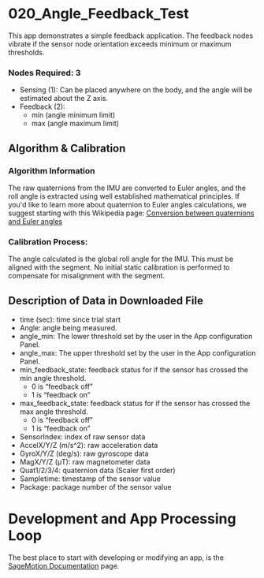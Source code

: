 # 020_Angle_Feedback_Test
This app demonstrates a simple feedback application. The feedback nodes vibrate if the sensor node orientation exceeds minimum or maximum thresholds.

### Nodes Required: 3 
- Sensing (1): Can be placed anywhere on the body, and the angle will be estimated about the Z axis.
- Feedback (2): 
  - min (angle minimum limit)
  - max (angle maximum limit) 

## Algorithm & Calibration
### Algorithm Information
The raw quaternions from the IMU are converted to Euler angles, and the roll angle is extracted using well established mathematical principles. If you'd like to learn more about quaternion to Euler angles calculations, we suggest starting with this Wikipedia page: [Conversion between quaternions and Euler angles](https://en.wikipedia.org/wiki/Conversion_between_quaternions_and_Euler_angles)

### Calibration Process:
The angle calculated is the global roll angle for the IMU. This must be aligned with the segment. No initial static calibration is performed to compensate for misalignment with the segment.

## Description of Data in Downloaded File
- time (sec): time since trial start
- Angle: angle being measured.
- angle_min: The lower threshold set by the user in the App configuration Panel.
- angle_max: The upper threshold set by the user in the App configuration Panel.
- min_feedback_state: feedback status for if the sensor has crossed the min angle threshold. 
  - 0 is “feedback off”
  - 1 is “feedback on” 
- max_feedback_state: feedback status for if the sensor has crossed the max angle threshold. 
  - 0 is “feedback off”
  - 1 is “feedback on” 
- SensorIndex: index of raw sensor data
- AccelX/Y/Z (m/s^2): raw acceleration data
- GyroX/Y/Z (deg/s): raw gyroscope data
- MagX/Y/Z (μT): raw magnetometer data
- Quat1/2/3/4: quaternion data (Scaler first order)
- Sampletime: timestamp of the sensor value
- Package: package number of the sensor value

# Development and App Processing Loop
The best place to start with developing or modifying an app, is the [SageMotion Documentation](http://docs.sagemotion.com/index.html) page.

